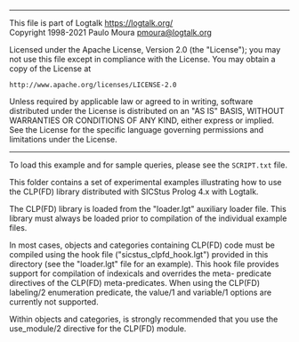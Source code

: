 ________________________________________________________________________

This file is part of Logtalk <https://logtalk.org/>  
Copyright 1998-2021 Paulo Moura <pmoura@logtalk.org>

Licensed under the Apache License, Version 2.0 (the "License");
you may not use this file except in compliance with the License.
You may obtain a copy of the License at

    http://www.apache.org/licenses/LICENSE-2.0

Unless required by applicable law or agreed to in writing, software
distributed under the License is distributed on an "AS IS" BASIS,
WITHOUT WARRANTIES OR CONDITIONS OF ANY KIND, either express or implied.
See the License for the specific language governing permissions and
limitations under the License.
________________________________________________________________________


To load this example and for sample queries, please see the `SCRIPT.txt` file.

This folder contains a set of experimental examples illustrating how to use
the CLP(FD) library distributed with SICStus Prolog 4.x with Logtalk.

The CLP(FD) library is loaded from the "loader.lgt" auxiliary loader file.
This library must always be loaded prior to compilation of the individual 
example files.

In most cases, objects and categories containing CLP(FD) code must be
compiled using the hook file ("sicstus_clpfd_hook.lgt") provided in this
directory (see the "loader.lgt" file for an example). This hook file
provides support for compilation of indexicals and overrides the meta-
predicate directives of the CLP(FD) meta-predicates. When using the CLP(FD)
labeling/2 enumeration predicate, the value/1 and variable/1 options are
currently not supported.

Within objects and categories, is strongly recommended that you use the
use_module/2 directive for the CLP(FD) module.
